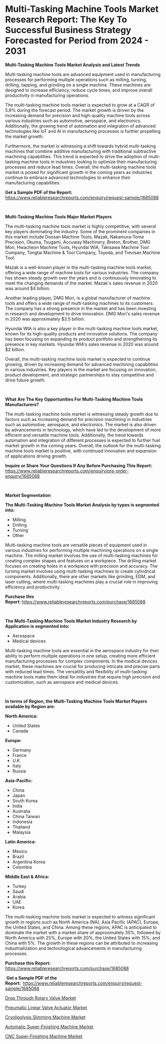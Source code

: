 <p><h1>Multi-Tasking Machine Tools Market Research Report: The Key To Successful Business Strategy Forecasted for Period from 2024 - 2031</h1></p><p><strong>Multi-Tasking Machine Tools Market Analysis and Latest Trends</strong></p>
<p><p>Multi-tasking machine tools are advanced equipment used in manufacturing processes for performing multiple operations such as milling, turning, drilling, tapping, and grinding on a single machine. These machines are designed to increase efficiency, reduce cycle times, and improve overall productivity in manufacturing operations.</p><p>The multi-tasking machine tools market is expected to grow at a CAGR of 5.9% during the forecast period. The market growth is driven by the increasing demand for precision and high-quality machine tools across various industries such as automotive, aerospace, and electronics. Additionally, the growing trend of automation and integration of advanced technologies like IoT and AI in manufacturing processes is further propelling the market growth.</p><p>Furthermore, the market is witnessing a shift towards hybrid multi-tasking machines that combine additive manufacturing with traditional subtractive machining capabilities. This trend is expected to drive the adoption of multi-tasking machine tools in industries looking to optimize their manufacturing processes and reduce lead times. Overall, the multi-tasking machine tools market is poised for significant growth in the coming years as industries continue to embrace advanced technologies to enhance their manufacturing capabilities.</p></p>
<p><strong>Get a Sample PDF of the Report:&nbsp;</strong> <a href="https://www.reliableresearchreports.com/enquiry/request-sample/1685088">https://www.reliableresearchreports.com/enquiry/request-sample/1685088</a></p>
<p>&nbsp;</p>
<p><strong>Multi-Tasking Machine Tools Major Market Players</strong></p>
<p><p>The multi-tasking machine tools market is highly competitive, with several key players dominating the industry. Some of the prominent companies in this market include Doosan Machine Tools, Mazak, Nakamura-Tome Precision, Okuma, Tsugami, Accuway Machinery, Breton, Brother, DMG Mori, Hwacheon Machine Tools, Hyundai WIA, Takisawa Machine Tool Company, Tongtai Machine & Tool Company, Toyoda, and Trevisan Machine Tool.</p><p>Mazak is a well-known player in the multi-tasking machine tools market, offering a wide range of machine tools for various industries. The company has shown steady growth over the years and is continuously innovating to meet the changing demands of the market. Mazak's sales revenue in 2020 was around $4 billion.</p><p>Another leading player, DMG Mori, is a global manufacturer of machine tools and offers a wide range of multi-tasking machines to its customers. The company has a strong presence in the market and has been investing in research and development to drive innovation. DMG Mori's sales revenue in 2020 was approximately $3.5 billion.</p><p>Hyundai WIA is also a key player in the multi-tasking machine tools market, known for its high-quality products and innovative solutions. The company has been focusing on expanding its product portfolio and strengthening its presence in key markets. Hyundai WIA's sales revenue in 2020 was around $2 billion.</p><p>Overall, the multi-tasking machine tools market is expected to continue growing, driven by increasing demand for advanced machining capabilities in various industries. Key players in the market are focusing on innovation, product development, and strategic partnerships to stay competitive and drive future growth.</p></p>
<p>&nbsp;</p>
<p><strong>What Are The Key Opportunities For Multi-Tasking Machine Tools Manufacturers?</strong></p>
<p><p>The multi-tasking machine tools market is witnessing steady growth due to factors such as increasing demand for precision machining in industries such as automotive, aerospace, and electronics. The market is also driven by advancements in technology, which have led to the development of more efficient and versatile machine tools. Additionally, the trend towards automation and integration of different processes is expected to further fuel market growth in the coming years. Overall, the outlook for the multi-tasking machine tools market is positive, with continued innovation and expansion of applications driving growth.</p></p>
<p><strong>Inquire or Share Your Questions If Any Before Purchasing This Report:</strong> <a href="https://www.reliableresearchreports.com/enquiry/pre-order-enquiry/1685088">https://www.reliableresearchreports.com/enquiry/pre-order-enquiry/1685088</a></p>
<p>&nbsp;</p>
<p><strong>Market Segmentation</strong></p>
<p><strong>The Multi-Tasking Machine Tools Market Analysis by types is segmented into:</strong></p>
<p><ul><li>Milling</li><li>Drilling</li><li>Turning</li><li>Other</li></ul></p>
<p><p>Multi-tasking machine tools are versatile pieces of equipment used in various industries for performing multiple machining operations on a single machine. The milling market involves the use of multi-tasking machines for creating complex shapes and features on a workpiece. The drilling market focuses on creating holes in a workpiece with precision and accuracy. The turning market involves using multi-tasking machines to create cylindrical components. Additionally, there are other markets like grinding, EDM, and laser cutting, where multi-tasking machines play a crucial role in improving efficiency and productivity.</p></p>
<p><strong>Purchase this Report:&nbsp;</strong><a href="https://www.reliableresearchreports.com/purchase/1685088">https://www.reliableresearchreports.com/purchase/1685088</a></p>
<p>&nbsp;</p>
<p><strong>The Multi-Tasking Machine Tools Market Industry Research by Application is segmented into:</strong></p>
<p><ul><li>Aerospace</li><li>Medical devices</li></ul></p>
<p><p>Multi-tasking machine tools are essential in the aerospace industry for their ability to perform multiple operations in one setup, creating more efficient manufacturing processes for complex components. In the medical devices market, these machines are crucial for producing intricate and precise parts with reduced lead times. The versatility and flexibility of multi-tasking machine tools make them ideal for industries that require high precision and customization, such as aerospace and medical devices.</p></p>
<p>&nbsp;</p>
<p><strong>In terms of Region, the Multi-Tasking Machine Tools Market Players available by Region are:</strong></p>
<p>
    <p> <strong> North America: </strong>
        <ul>
            <li>United States</li>
            <li>Canada</li>
        </ul>
        </p> 
    <p> <strong> Europe: </strong>
        <ul>
            <li>Germany</li>
            <li>France</li>
            <li>U.K.</li>
            <li>Italy</li>
            <li>Russia</li>
        </ul>
        </p> 
    <p> <strong> Asia-Pacific: </strong>
        <ul>
            <li>China</li>
            <li>Japan</li>
            <li>South Korea</li>
            <li>India</li>
            <li>Australia</li>
            <li>China Taiwan</li>
            <li>Indonesia</li>
            <li>Thailand</li>
            <li>Malaysia</li>
        </ul>
        </p> 
    <p> <strong> Latin America: </strong>
        <ul>
            <li>Mexico</li>
            <li>Brazil</li>
            <li>Argentina Korea</li>
            <li>Colombia</li>
        </ul>
        </p> 
    <p> <strong> Middle East & Africa: </strong>
        <ul>
            <li>Turkey</li>
            <li>Saudi</li>
            <li>Arabia</li>
            <li>UAE</li>
            <li>Korea</li>
        </ul>
    </p>
    </p>
<p><p>The multi-tasking machine tools market is expected to witness significant growth in regions such as North America (NA), Asia Pacific (APAC), Europe, the United States, and China. Among these regions, APAC is anticipated to dominate the market with a market share of approximately 35%, followed by North America with 25%, Europe with 20%, the United States with 15%, and China with 5%. The growth in these regions can be attributed to increasing industrialization and technological advancements in manufacturing processes.</p></p>
<p><strong>Purchase this Report: </strong><a href="https://www.reliableresearchreports.com/purchase/1685088">https://www.reliableresearchreports.com/purchase/1685088</a></p>
<p>&nbsp;<strong>Get a Sample PDF of the Report:&nbsp;&nbsp;</strong><a href="https://www.reliableresearchreports.com/enquiry/request-sample/1685088">https://www.reliableresearchreports.com/enquiry/request-sample/1685088</a></p>
<p><strong></strong></p>
<p><p><a href="https://github.com/marloy8/Market-Research-Report-List-3/blob/main/drop-through-rotary-valve-market.md">Drop Through Rotary Valve Market</a></p><p><a href="https://github.com/sougarounis/Market-Research-Report-List-2/blob/main/pneumatic-linear-valve-actuator-market.md">Pneumatic Linear Valve Actuator Market</a></p><p><a href="https://medium.com/@cletusdoyle654/cryolipolysis-slimming-machine-market-comprehensive-assessment-by-type-application-and-geography-ad8e9ac87dcd">Cryolipolysis Slimming Machine Market</a></p><p><a href="https://issuu.com/reportprime-2/docs/automatic-super-finishing-machine-market-size-2030">Automatic Super-Finishing Machine Market</a></p><p><a href="https://issuu.com/reportprime-2/docs/cnc-super-finishing-machine-market-size-2030.pptx">CNC Super-Finishing Machine Market</a></p></p>